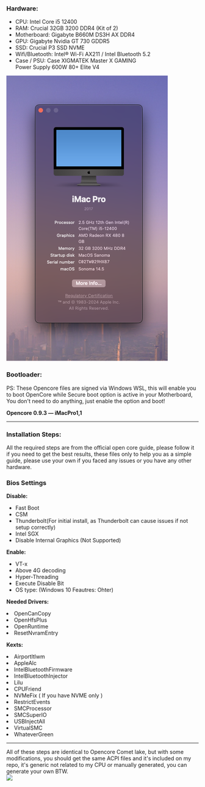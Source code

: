 
<h3>Hardware:</h3>
<ul>
<li>CPU: Intel Core i5 12400</li>
<li>RAM: Crucial 32GB 3200 DDR4 (Kit of 2)</li>
<li>Motherboard: Gigabyte B660M DS3H AX DDR4</li>
<li>GPU: Gigabyte Nvidia GT 730 GDDR5</li>
<li>SSD: Crucial P3 SSD NVME</li>
<li>Wifi/Bluetooth: Intel® Wi-Fi AX211 / Intel Bluetooth 5.2</li>
<li>Case / PSU: Case XIGMATEK Master X GAMING
<br>Power Supply 600W 80+ Elite V4</li>
</ul>

<div>
<img src="images/specs_image_sanoma.png">
</div>

<h3>Bootloader:</h3>
PS: These Opencore files are signed via Windows WSL, this will enable you to boot OpenCore while Secure boot option is active in your Motherboard, You don't need to do anything, just enable the option and boot!

<b>Opencore 0.9.3 — iMacPro1,1</b>
<hr>
<h3>Installation Steps:</h3>
All the required steps are from the official open core guide, please follow it if you need to get the best results, these files only to help you as a simple guide, please use your own if you faced any issues or you have any other hardware.

<h3>Bios Settings</h3>
<b>Disable:</b>
<ul>
    <li>Fast Boot</li>
    <li>CSM</li>
    <li>Thunderbolt(For initial install, as Thunderbolt can cause issues if not setup correctly)</li>
    <li>Intel SGX</li>
    <li>Disable Internal Graphics (Not Supported)</li>
</ul>

<b>Enable:</b>
<ul>
<li>VT-x</li>
<li>Above 4G decoding</li>
<li>Hyper-Threading</li>
<li>Execute Disable Bit</li>
<li>OS type: (Windows 10 Feautres: Ohter)</li>
</ul>

<b>Needed Drivers:</b>

<li>OpenCanCopy</li>
<li>OpenHfsPlus</li>
<li>OpenRuntime</li>
<li>ResetNvramEntry</li>

<b>Kexts:</b>

<li>Airportltlwm</li>
<li>AppleAlc</li>
<li>IntelBluetoothFirmware</li>
<li>IntelBluetoothInjector</li>
<li>Lilu</li>
<li>CPUFriend</li>
<li>NVMeFix ( If you have NVME only )</li>
<li>RestrictEvents</li>
<li>SMCProcessor</li>
<li>SMCSuperIO</li>
<li>USBInjectAll</li>
<li>VirtualSMC</li>
<li>WhateverGreen</li>

<hr>
All of these steps are identical to Opencore Comet lake, but with some modifications, you should get the same ACPI files and it's included on my repo, it's generic not related to my CPU or manually generated, you can generate your own BTW.
<br>
<img src="images/benchmark-sanoma.png">
